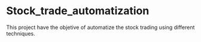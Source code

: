 # Stock_trade_automatization
This project have the objetive of automatize the stock trading using different techniques.
